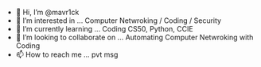 - 👋 Hi, I’m @mavr1ck
- 👀 I’m interested in ... Computer Netwroking / Coding / Security
- 🌱 I’m currently learning ... Coding CS50, Python, CCIE
- 💞️ I’m looking to collaborate on ... Automating Computer Netwroking with Coding 
- 📫 How to reach me ... pvt msg

<!---
mavr1ck/mavr1ck is a ✨ special ✨ repository because its `README.md` (this file) appears on your GitHub profile.
You can click the Preview link to take a look at your changes.
--->
